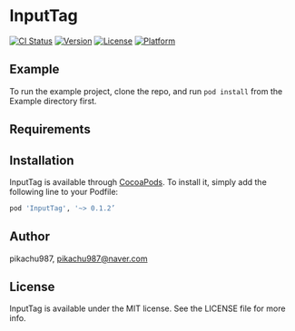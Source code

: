 # InputTag

[![CI Status](http://img.shields.io/travis/pikachu987/InputTag.svg?style=flat)](https://travis-ci.org/pikachu987/InputTag)
[![Version](https://img.shields.io/cocoapods/v/InputTag.svg?style=flat)](http://cocoapods.org/pods/InputTag)
[![License](https://img.shields.io/cocoapods/l/InputTag.svg?style=flat)](http://cocoapods.org/pods/InputTag)
[![Platform](https://img.shields.io/cocoapods/p/InputTag.svg?style=flat)](http://cocoapods.org/pods/InputTag)

## Example

To run the example project, clone the repo, and run `pod install` from the Example directory first.

## Requirements

## Installation

InputTag is available through [CocoaPods](http://cocoapods.org). To install
it, simply add the following line to your Podfile:

```ruby
pod 'InputTag', '~> 0.1.2’
```

## Author

pikachu987, pikachu987@naver.com

## License

InputTag is available under the MIT license. See the LICENSE file for more info.
